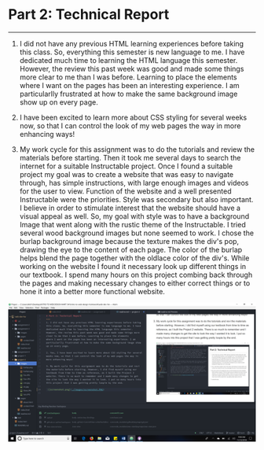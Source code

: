 # Part 2: Technical Report
***
1. I did not have any previous HTML learning experiences before taking
this class. So, everything this semester is new language to me. I have dedicated much time to learning the HTML language this semester.
However, the review this past week was good and made some things more clear to me than I was before. Learning to place the elements
where I want on the pages has been an interesting experience. I am
particularlly frustrated at how to make the same background image show up on every page.

2. I have been excited to learn more about CSS styling for several
weeks now, so that I can control the look of my web pages the way in more enhancing ways!

3. My work cycle for this assignment was to do the tutorials and review  the materials before starting. Then it took me several
days to search the internet for a suitable Instructable project. Once I found a suitable project my goal was to create a website
that was easy to navigate through, has simple instructions, with large enough images and videos for the user to view. Function of
the website and a well presented Instructable were the priorities. Style was secondary but also important. I believe in order to
stimulate interest that the website should have a visual appeal as well. So, my goal with style was to have a background Image
that went along with the rustic theme of the Instructable. I tried several wood background images but none seemed to work. I chose the burlap background image because the texture makes the div's pop, drawing the eye to the content of each page. The color of the burlap helps blend the page together with the oldlace color of the div's. While working on the website I found it necessary look up different things in our textbook. I spend many hours on this project combing back through the pages and making necessary changes to either correct things or to hone it into a better more functional website.

 ![screenshot.png](./images/screenshot.PNG)
